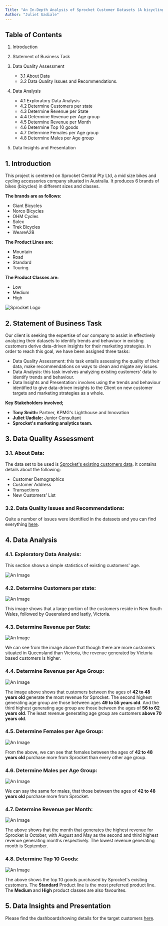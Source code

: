 ```yaml
---
Title: "An In-Depth Analysis of Sprocket Customer Datasets (A bicycling company)"
Author: "Juliet Uadiale"
---
```





## **Table of Contents**



 1. Introduction
    
 2. Statement of Business Task

 3. Data Quality Assessment
      + 3.1 About Data
      + 3.2 Data Quality Issues and Recommendations.
          
 4. Data Analysis
       + 4.1 Exploratory Data Analysis
       + 4.2 Determine Customers per state
       + 4.3 Determine Revenue per State
       + 4.4 Determine Revenue per Age group
       + 4.5 Determine Revenue per Month
       + 4.6 Determine Top 10 goods
       + 4.7 Determine Females per Age group
       + 4.8 Determine Males per Age group
       
5. Data Insights and Presentation
    

## **1.   Introduction** 
This project is centered on Sprocket Central Pty Ltd, a mid size bikes and cycling accessories company situated in Australia. It produces 6 brands of bikes (bicycles) in different sizes and classes. 

**The brands are as follows:**
- Giant Bicycles
- Norco Bicycles
- OHM Cycles
- Solex
- Trek Bicycles
- WeareA2B

**The Product Lines are:**
  - Mountain
  - Road
  - Standard
  - Touring
 
 **The Product Classes are:**
  - Low
  - Medium
  - High

![Sprocket Logo](./sprocket_central_logo.png)


## **2.   Statement of Business Task** 
Our client is seeking the expertise of our company to assist in effectively analyzing their datasets to identify trends and behaviuor in existing customers derive data-driven insights for their marketing strategies. In order to reach this goal, we have been assigned three tasks:

- Data Quality Assessment: this task entails assessing the quality of their data, make recommendations on ways to clean and migate any issues.
- Data Analysis: this task involves analyzing existing customers' data to identify trends and behaviour.
- Data Insights and Presentation: involves using the trends and behaviour identified to give data-driven insights to the Client on new customer targets and marketing strategies as a whole.

**Key Stakeholders involved;** 

 - **Tony Smith:** Partner, KPMG's Lighthouse and Innovation
 - **Juliet Uadiale:** Junior Consultant
 - **Sprocket's marketing analytics team.**




## **3.   Data Quality Assessment**

### **3.1. About Data:**

The data set to be used is [Sprocket's existing customers data](https://cdn-assets.theforage.com/vinternship_modules/kpmg_data_analytics/KPMG_VI_New_raw_data_update_final.xlsx). It contains details about the following:

- Customer Demographics
- Customer Address
- Transactions
- New Customers' List



### **3.2. Data Quality Issues and Recommendations:**

Quite a number of issues were identified in the datasets and you can find everything [here](https://github.com/Juliet33/Sprocket-Customer-Analysis/blob/main/Data%20Quality%20Assessment.pdf).






## **4. Data Analysis**

### **4.1. Exploratory Data Analysis:**

This section shows a simple statistics of existing customers' age.

![An Image](./age_statistics.png)







### **4.2. Determine Customers per state:**

![An Image](./customers_per_state.png)

This image shows that a large portion of the customers reside in New South Wales,  followed by Queensland and lastly, Victoria. 








### **4.3. Determine Revenue per State:**

![An Image](./revenue_per_state.png)

We can see from the image above that though there are more customers situated in Queensland than Victoria, the revenue generated by Victoria based customers is higher.








### **4.4. Determine Revenue per Age Group:**

![An Image](./revenue_per_agegroup.png)

The image above shows that customers between the ages of **42 to 48 years old** generate the most revenue for Sprocket. The second highest generating age group are those between ages **49 to 55 years old**. And the third highest generating age group are those between the ages of **56 to 62 years old**.
The least revenue generating age group are customers **above 70 years old**. 







### **4.5. Determine Females per Age Group:**

![An Image](./females_per_agegroup.png)

 From  the above, we can see that females between the ages of **42 to 48 years old** purchase more from Sprocket than every other age group.







### **4.6. Determine Males per Age Group:**

![An Image](./males_per_agegroup.png)

We can say the same for males, that those between the ages of **42 to 48 years old** purchase more from Sprocket.









### **4.7. Determine Revenue per Month:**

![An Image](./revenue_per_month.png)

The above shows that the month that generates the highest revenue for Sprocket is October, with August and May as the second and third highest revenue generating months respectively. 
The lowest revenue generating month is September.










### **4.8. Determine Top 10 Goods:**

![An Image](./list_of_top_10_goods.png)

The above shows the top 10 goods purchased by Sprocket's existing customers. 
The **Standard** Product line is the most preferred product line.
The **Medium** and **High** product classes are also favourites.

      
       





## **5. Data Insights and Presentation**

Please find the dashboardshowing details for the target customers [here](https://public.tableau.com/app/profile/juliet.uadiale/viz/SprocketTargetCustomers_16901315213920/Dashboard1).
